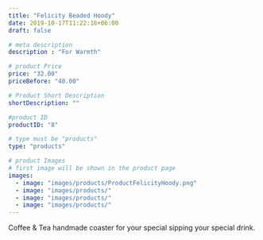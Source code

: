 ```yaml
---
title: "Felicity Beaded Hoody"
date: 2019-10-17T11:22:16+06:00
draft: false

# meta description
description : "For Warmth"

# product Price
price: "32.00"
priceBefore: "40.00"

# Product Short Description
shortDescription: ""

#product ID
productID: "8"

# type must be "products"
type: "products"

# product Images
# first image will be shown in the product page
images:
  - image: "images/products/ProductFelicityHoody.png"
  - image: "images/products/"
  - image: "images/products/"
  - image: "images/products/"
---
```


Coffee & Tea handmade coaster for your special sipping your special drink.
